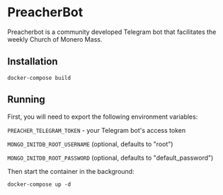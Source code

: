 # PreacherBot
Preacherbot is a community developed Telegram bot that facilitates the weekly Church of Monero Mass.

## Installation
`docker-compose build`

## Running
First, you will need to export the following environment variables:

`PREACHER_TELEGRAM_TOKEN` - your Telegram bot's access token

`MONGO_INITDB_ROOT_USERNAME` (optional, defaults to "root")

`MONGO_INITDB_ROOT_PASSWORD` (optional, defaults to "default_password")


Then start the container in the background:

`docker-compose up -d`
